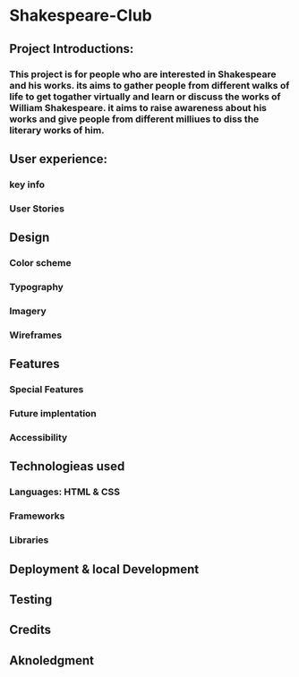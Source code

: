 # Shakespeare-Club

## Project Introductions:
### This project is for people who are interested in Shakespeare and his works. its aims to gather people from different walks of life to get togather virtually and learn or discuss the works of William Shakespeare. it aims to raise awareness about his works and give people from different milliues to diss the literary works of him.

## User experience:
### key info
### User Stories

## Design
### Color scheme
### Typography
### Imagery
### Wireframes


## Features
### Special Features
### Future implentation
### Accessibility



## Technologieas used
### Languages: HTML & CSS
### Frameworks
### Libraries

## Deployment & local Development


## Testing

## Credits

## Aknoledgment



